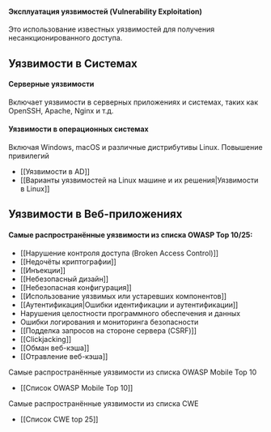 
#### Эксплуатация уязвимостей (Vulnerability Exploitation)
Это использование известных уязвимостей для получения несанкционированного доступа.

## Уязвимости в Системах
#### Серверные уязвимости 
Включает уязвимости в серверных приложениях и системах, таких как OpenSSH, Apache, Nginx и т.д.
#### Уязвимости в операционных системах
Включая Windows, macOS и различные дистрибутивы Linux. Повышение привилегий
- [[Уязвимости в AD]]
- [[Варианты уязвимостей на Linux машине и их решения|Уязвимости в Linux]]

## Уязвимости в Веб-приложениях

#### Самые распространённые уязвимости из списка OWASP Top 10/25: 
- [[Нарушение контроля доступа (Broken Access Control)]]
- [[Недочёты криптографии]]
- [[Инъекции]]
- [[Небезопасный дизайн]]
- [[Небезопасная конфигурация]]
- [[Использование уязвимых или устаревших компонентов]]
- [[Аутентификация|Ошибки идентификации и аутентификации]]
- Нарушения целостности программного обеспечения и данных
- Ошибки логирования и мониторинга безопасности
- [[Подделка запросов на стороне сервера (CSRF)]]
- [[Clickjacking]]
- [[Обман веб-кэша]]
- [[Отравление веб-кэша]]


Самые распространённые уязвимости из списка OWASP Mobile Top 10
- [[Список OWASP Mobile Top 10]]

Самые распространённые уязвимости из списка CWE
- [[Список CWE top 25]]
